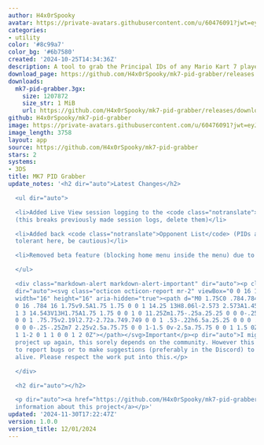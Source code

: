 ```yaml
---
author: H4x0rSpooky
avatar: https://private-avatars.githubusercontent.com/u/60476091?jwt=eyJhbGciOiJIUzI1NiIsInR5cCI6IkpXVCJ9.eyJpc3MiOiJnaXRodWIuY29tIiwiYXVkIjoicmF3LmdpdGh1YnVzZXJjb250ZW50LmNvbSIsImtleSI6ImtleTEiLCJleHAiOjE3MzQ2NDMzODAsIm5iZiI6MTczNDY0MjE4MCwicGF0aCI6Ii91LzYwNDc2MDkxIn0.k1bkZ8X-fvDjwZ9NNsm42k1r_PI5oLO_Jtbdd5T6LaE&v=4
categories:
- utility
color: '#8c99a7'
color_bg: '#6b7580'
created: '2024-10-25T14:34:36Z'
description: A tool to grab the Principal IDs of any Mario Kart 7 player you encounter.
download_page: https://github.com/H4x0rSpooky/mk7-pid-grabber/releases
downloads:
  mk7-pid-grabber.3gx:
    size: 1207872
    size_str: 1 MiB
    url: https://github.com/H4x0rSpooky/mk7-pid-grabber/releases/download/1.0.0/mk7-pid-grabber.3gx
github: H4x0rSpooky/mk7-pid-grabber
image: https://private-avatars.githubusercontent.com/u/60476091?jwt=eyJhbGciOiJIUzI1NiIsInR5cCI6IkpXVCJ9.eyJpc3MiOiJnaXRodWIuY29tIiwiYXVkIjoicmF3LmdpdGh1YnVzZXJjb250ZW50LmNvbSIsImtleSI6ImtleTEiLCJleHAiOjE3MzQ2NDMzODAsIm5iZiI6MTczNDY0MjE4MCwicGF0aCI6Ii91LzYwNDc2MDkxIn0.k1bkZ8X-fvDjwZ9NNsm42k1r_PI5oLO_Jtbdd5T6LaE&v=4&size=128
image_length: 3758
layout: app
source: https://github.com/H4x0rSpooky/mk7-pid-grabber
stars: 2
systems:
- 3DS
title: MK7 PID Grabber
update_notes: '<h2 dir="auto">Latest Changes</h2>

  <ul dir="auto">

  <li>Added Live View session logging to the <code class="notranslate">Session Logger</code>
  (this breaks previously made session logs, delete them)</li>

  <li>Added back <code class="notranslate">Opponent List</code> (PIDs are not spoof
  tolerant here, be cautious)</li>

  <li>Removed beta feature (blocking home menu inside the menu) due to issues (12/01/24)</li>

  </ul>

  <div class="markdown-alert markdown-alert-important" dir="auto"><p class="markdown-alert-title"
  dir="auto"><svg class="octicon octicon-report mr-2" viewBox="0 0 16 16" version="1.1"
  width="16" height="16" aria-hidden="true"><path d="M0 1.75C0 .784.784 0 1.75 0h12.5C15.216
  0 16 .784 16 1.75v9.5A1.75 1.75 0 0 1 14.25 13H8.06l-2.573 2.573A1.458 1.458 0 0
  1 3 14.543V13H1.75A1.75 1.75 0 0 1 0 11.25Zm1.75-.25a.25.25 0 0 0-.25.25v9.5c0 .138.112.25.25.25h2a.75.75
  0 0 1 .75.75v2.19l2.72-2.72a.749.749 0 0 1 .53-.22h6.5a.25.25 0 0 0 .25-.25v-9.5a.25.25
  0 0 0-.25-.25Zm7 2.25v2.5a.75.75 0 0 1-1.5 0v-2.5a.75.75 0 0 1 1.5 0ZM9 9a1 1 0
  1 1-2 0 1 1 0 0 1 2 0Z"></path></svg>Important</p><p dir="auto">I might pick this
  project up again, this sorely depends on the community. However this time make sure
  to report bugs or to make suggestions (preferably in the Discord) to keep this project
  alive. Please respect the work put into this.</p>

  </div>

  <h2 dir="auto"></h2>

  <p dir="auto"><a href="https://github.com/H4x0rSpooky/mk7-pid-grabber/blob/main/README.md">More
  information about this project</a></p>'
updated: '2024-11-30T17:22:47Z'
version: 1.0.0
version_title: 12/01/2024
---
```

